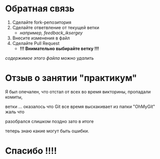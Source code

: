 # Обратная связь 
1. Сделайте fork-репозитория
2. Сделайте ответвление от текущей ветки
   - *например, feedback_iksergey*
3. Внесите изменения в файл
4. Сделайте Pull Request
   - **!!! Внимательно выбирайте ветку !!!** 

*содержимое этого файла можно удалить*

# Отзыв о занятии "практикум" 

Я был опечален, что отстал от всех во время викторины, пропадали комиты, 

ветки ... оказалось что Git  все время выскакивает из папки "OhMyGit"  жаль что 

разобрался слишком поздно зато в итоге 

теперь знаю какие могут быть ошибки.

# Спасибо !!!!